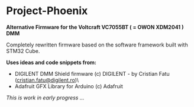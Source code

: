 # Project-Phoenix
**Alternative Firmware for the Voltcraft VC7055BT ( = OWON XDM2041 ) DMM**

Completely rewritten firmware based on the software framework built with STM32 Cube.


**Uses ideas and code snippets from:**

* DIGILENT DMM Shield firmware (c) DIGILENT - by Cristian Fatu (cristian.fatu@digilent.ro)\
* Adafruit GFX Library for Arduino (c) Adafruit

_This is work in early progress ..._

